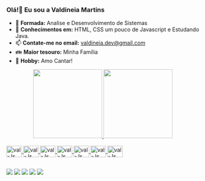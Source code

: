 ### **Olá!👋 Eu sou a Valdineia Martins**

- 🌺 **Formada:** Analise e Desenvolvimento de Sistemas
- 🌻 **Conhecimentos em:** HTML, CSS um pouco de Javascript e Estudando Java.
- 📫 **Contate-me no email:** valdineia.dev@gmail.com
- 👪 **Maior tesouro:** Minha Família
- 🎤 **Hobby:** Amo Cantar!

<div align="center">
  <a href="https://github.com/valdineia-martins">
  <img height="180em" src="https://github-readme-stats.vercel.app/api?username=valdineia-martins&show_icons=true&theme=dark&include_all_commits=true&count_private=true"/>
  <img height="180em" src="https://github-readme-stats.vercel.app/api/top-langs/?username=valdineia-martins&theme=blue-green"/>
</div>

  
  <div style="display: inline_block"><br>
           <img align="center" alt="val-Js" height="30" width="40" src="https://cdn.jsdelivr.net/gh/devicons/devicon/icons/github/github-original.svg" />
           <img align="center" alt="val-Js" height="30" width="40" src="https://cdn.jsdelivr.net/gh/devicons/devicon/icons/photoshop/photoshop-plain.svg" />
           <img align="center" alt="val-Js" height="30" width="40" src="https://cdn.jsdelivr.net/gh/devicons/devicon/icons/windows8/windows8-original.svg" /> 
           <img align="center" alt="val-Js" height="30" width="40" src="https://cdn.jsdelivr.net/gh/devicons/devicon/icons/css3/css3-original.svg" />
           <img align="center" alt="val-Js" height="30" width="40" src="https://cdn.jsdelivr.net/gh/devicons/devicon/icons/html5/html5-original.svg" />
           <img align="center" alt="val-Js" height="30" width="40" src="https://cdn.jsdelivr.net/gh/devicons/devicon/icons/javascript/javascript-original.svg" />
          <img align="center" alt="val-Js" height="30" width="40" src="https://cdn.jsdelivr.net/gh/devicons/devicon/icons/visualstudio/visualstudio-plain.svg" />
 </div>
  
  
  ##
  
  <div>
    <a href="https://www.instagram.com/vmartins_dev/" target="_blank"><img src="https://img.shields.io/badge/Facebook-1877F2?style=for-the-badge&logo=facebook&logoColor=white" target="_blank"></a> 
     <a href="https://www.facebook.com/vmartiins.oficial/" target="_blank"><img src="https://img.shields.io/badge/Instagram-E4405F?style=for-the-badge&logo=instagram&logoColor=white" target="_blank"></a> 
     <a href="https://www.linkedin.com/in/valdineia-martins-16661a21b/" target="_blank"><img src="https://img.shields.io/badge/LinkedIn-0077B5?style=for-the-badge&logo=linkedin&logoColor=white" target="_blank"></a> 
     <a href="https://discord.com/channels/@me/898652202992820234" target="_blank"><img src="https://img.shields.io/badge/Discord-7289DA?style=for-the-badge&logo=discord&logoColor=white" target="_blank"></a>
     <a href="https://mail.google.com/mail/u/2/#inbox" target="_blank"><img src="https://img.shields.io/badge/Gmail-D14836?style=for-the-badge&logo=gmail&logoColor=white" target="_blank"></a>
    
 
  </div>
